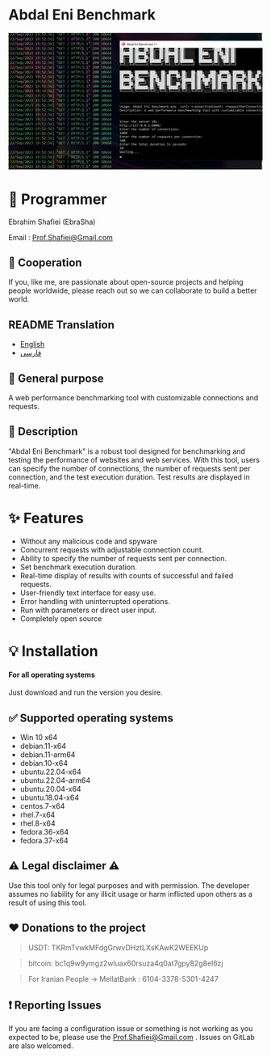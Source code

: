# Abdal Eni Benchmark

![](https://raw.githubusercontent.com/ebrasha/Abdal-Eni-Benchmark/main/Abdal-Eni-Benchmark.jpg)

# 🤵 Programmer
Ebrahim Shafiei (EbraSha)

Email :  Prof.Shafiei@Gmail.com


## 🤞 Cooperation
If you, like me, are passionate about open-source projects and helping people worldwide, please reach out so we can collaborate to build a better world.


## README Translation
- [English](README.md)
- [فارسی](README.fa.md)

## 💎 General purpose
A web performance benchmarking tool with customizable connections and requests.

## 📄 Description
"Abdal Eni Benchmark" is a robust tool designed for benchmarking and testing the performance of websites and web services. With this tool, users can specify the number of connections, the number of requests sent per connection, and the test execution duration. Test results are displayed in real-time.

# ✨ Features
- Without any malicious code and spyware
- Concurrent requests with adjustable connection count.
- Ability to specify the number of requests sent per connection.
- Set benchmark execution duration.
- Real-time display of results with counts of successful and failed requests.
- User-friendly text interface for easy use.
- Error handling with uninterrupted operations.
- Run with parameters or direct user input.
- Completely open source


# 💡 Installation

#### For all operating systems
Just download and run the version you desire.
 
## ✅ Supported operating systems

- Win 10 x64
- debian.11-x64
- debian.11-arm64
- debian.10-x64
- ubuntu.22.04-x64
- ubuntu.22.04-arm64
- ubuntu.20.04-x64
- ubuntu.18.04-x64
- centos.7-x64
- rhel.7-x64
- rhel.8-x64
- fedora.36-x64
- fedora.37-x64

 

## ⚠️ Legal disclaimer ⚠️

Use this tool only for legal purposes and with permission. The developer assumes no liability for any illicit usage or harm inflicted upon others as a result of using this tool.

## ❤️ Donations to the project

> USDT:      TKRmTvwkMFdgGrwvDHztLXsKAwK2WEEKUp

> bitcoin:   bc1q9w9ymgz2wluax60rsuza4q0at7gpy82g8el6zj

> For Iranian People -> MellatBank : 6104-3378-5301-4247

## ❗ Reporting Issues

If you are facing a configuration issue or something is not working as you expected to be, please use the Prof.Shafiei@Gmail.com . Issues on GitLab are also welcomed.

